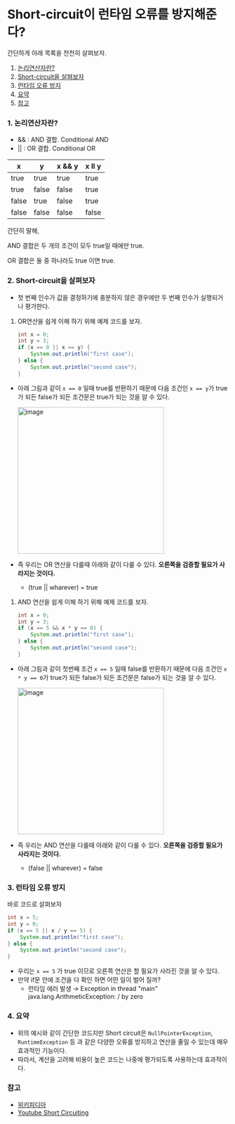 # **Short-circuit이 런타임 오류를 방지해준다?**

간단하게 아래 목록을 천천히 살펴보자.

1. [논리연산자란?](#1-논리연산자란)
2. [Short-circuit을 살펴보자](#2-short-circuit을-살펴보자)
3. [런타임 오류 방지](#3-런타임-오류-방지)
4. [요약](#4-요약)
5. [참고](#참고)

### 1. 논리연산자란?

- && : AND 결합. Conditional AND
- || : OR 결합. Conditional OR


| x | y | x && y | x ll y |
| --- | --- | --- | --- |
| true | true | true | true |
| true | false | false | true |
| false | true | false | true |
| false | false | false | false |


간단히 말해,

AND 결합은 두 개의 조건이 모두 true일 때에만 true.

OR 결합은 둘 중 하나라도 true 이면 true.


### 2. Short-circuit을 살펴보자

- 첫 번째 인수가 값을 결정하기에 충분하지 않은 경우에만 두 번째 인수가 실행되거나 평가한다.
1. OR연산을 쉽게 이해 하기 위해 예제 코드를 보자.
    
    ```java
    int x = 0;
    int y = 3;
    if (x == 0 || x == y) {
        System.out.println("first case");
    } else {
        System.out.println("second case");
    }
    ```
    
- 아래 그림과 같이 `x == 0` 일때 true를 반환하기 때문에 다음 조건인 `x == y`가 true가 되든 false가 되든 조건문은 true가 되는 것을 알 수 있다.
    
    <img width="333" alt="image" src="https://user-images.githubusercontent.com/59176149/220133357-1a4cc06c-0f78-458c-a773-adc4283769fa.png">

- 즉 우리는 OR 연산을 다룰때 아래와 같이 다룰 수 있다. **오른쪽을 검증할 필요가 사라지는 것이다.**
    - (true || wharever) = true

1. AND 연산을 쉽게 이해 하기 위해 예제 코드를 보자.
    
    ```java
    int x = 0;
    int y = 3;
    if (x == 5 && x * y == 0) {
        System.out.println("first case");
    } else {
        System.out.println("second case");
    }
    ```
    
- 아래 그림과 같이 첫번째 조건 `x == 5` 일때 false를 반환하기 때문에 다음 조건인 `x * y == 0`가 true가 되든 false가 되든 조건문은 false가 되는 것을 알 수 있다.
    
    <img width="333" alt="image" src="https://user-images.githubusercontent.com/59176149/220133663-0e17bedd-a89a-4e27-90e1-062eba163b71.png">
    
- 즉 우리는 AND 연산을 다룰때 아래와 같이 다룰 수 있다. **오른쪽을 검증할 필요가 사라지는 것이다.**
    - (false || wharever) = false

### 3. 런타임 오류 방지

바로 코드로 살펴보자

```java
int x = 5;
int y = 0;
if (x == 5 || x / y == 5) {
    System.out.println("first case");
} else {
    System.out.println("second case");
}
```

- 우리는 `x == 5` 가 true 이므로 오른쪽 연산은 할 필요가 사라진 것을 알 수 있다.
- 만약 if문 안에 조건을 다 확인 하면 어떤 일이 벌어 질까?
    - 런타임 에러 발생 → Exception in thread "main" java.lang.ArithmeticException: / by zero

### 4. 요약

- 위의 예시와 같이 간단한 코드지만 Short circuit은 `NullPointerException`, `RuntimeException` 등 과 같은 다양한 오류를 방지하고 연산을 줄일 수 있는데 매우 효과적인 기능이다.
- 따라서, 계산을 고려해 비용이 높은 코드는 나중에 평가되도록 사용하는데 효과적이다.

### 참고

- [위키피디아](https://en.wikipedia.org/wiki/Short-circuit_evaluation)
- [Youtube Short Circuiting](https://www.youtube.com/watch?v=ui_PM-woLsE&ab_channel=CedricSirianni)


